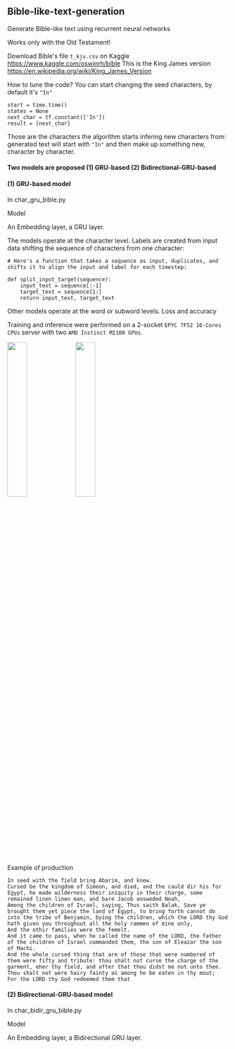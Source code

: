 ## Bible-like-text-generation
Generate Bible-like text using recurrent neural networks

Works only with the Old Testament!

Download Bible's file `t_kjv.csv` on Kaggle https://www.kaggle.com/oswinrh/bible
This is the King James version https://en.wikipedia.org/wiki/King_James_Version

How to tune the code? You can start changing the seed characters, by default it's `"In"`
```
start = time.time()
states = None
next_char = tf.constant(['In'])
result = [next_char]
```
Those are the characters the algorithm starts infering new characters from: generated text will start with `"In"` and then make up something new, character by character.


#### Two models are proposed (1) GRU-based (2) Bidirectional-GRU-based 

#### (1) GRU-based model

In char_gru_bible.py

Model

An Embedding layer, a GRU layer.

The models operate at the character level. Labels are created from input data shifting the sequence of characters from one character:

```
# Here's a function that takes a sequence as input, duplicates, and shifts it to align the input and label for each timestep:

def split_input_target(sequence):
    input_text = sequence[:-1]
    target_text = sequence[1:]
    return input_text, target_text
```

Other models operate at the word or subword levels.
Loss and accuracy

Training and inference were performed on a 2-socket `EPYC 7F52 16-Cores CPUs` server with two `AMD Instinct MI100 GPUs`. 

<img src="https://user-images.githubusercontent.com/89974426/134898037-2a3461f9-b400-4b0c-8b9b-95dca092d463.png" width=30% height=30%>
<img src="https://user-images.githubusercontent.com/89974426/134898183-a0450bf6-70ab-47e2-9040-9757a81191ad.png" width=30% height=30%>

Example of production

```
In seed with the field bring Abarim, and knew.
Cursed be the kingdom of Simeon, and died, and the cauld dir his for Egypt, he made wilderness their iniquity in their charge, some remained linen linen man, and bare Jacob answeded Noah,
Among the children of Israel, saying, Thus saith Balak, Save ye brought them yet piece the land of Egypt, to bring forth cannot do into the tribe of Benjamin, bying the children, which the LORD thy God hath given you throughout all the holy rammen of mine only,
And the othir families were the femelt.
And it came to pass, when he called the name of the LORD, the father of the children of Israel commanded them, the son of Eleazar the son of Machi.
And the whole cursed thing that are of those that were numbered of them were fifty and tribute: thou shalt not curse the charge of the garment, eher thy field, and after that thou didst me not unto thee.
Thou shalt not were hairy fainty as among he be eaten in thy mout;
For the LORD thy God redeemed them that
```

#### (2) Bidirectional-GRU-based model

In char_bidir_gru_bible.py

Model

An Embedding layer, a Bidirectional GRU layer.
